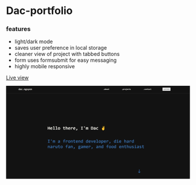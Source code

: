 # Dac-portfolio
### features
- light/dark mode
- saves user preference in local storage
- cleaner view of project with tabbed buttons
- form uses formsubmit for easy messaging
- highly mobile responsive

[Live view](https://pieton97.github.io/Dac-portfolio/)

![portfolio img](/project-imgages/portfolio%20project%20picture.png)
